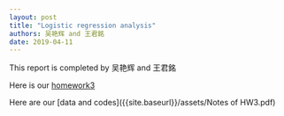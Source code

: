 ```yaml
---
layout: post
title: "Logistic regression analysis"
authors: 吴艳辉 and 王君銘
date: 2019-04-11
---
```

This report is completed by 吴艳辉 and 王君銘

Here is our  [homework3]({{site.baseurl}}/assets/HW3.pdf)

Here are our [data and codes]({{site.baseurl}}/assets/Notes of HW3.pdf)
